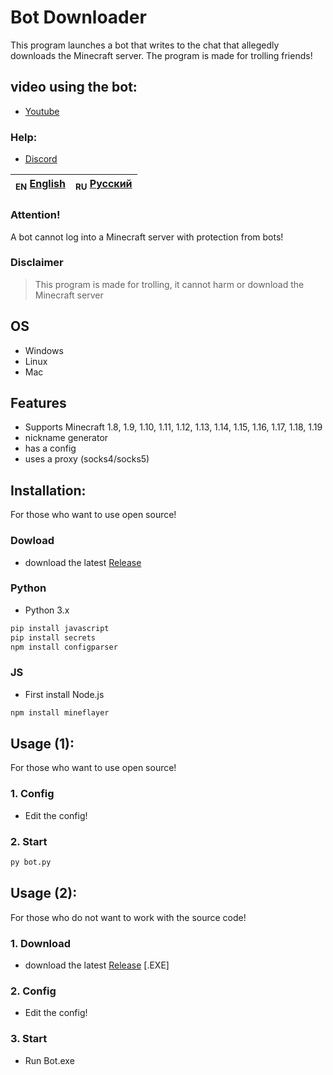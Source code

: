 # Bot Downloader
This program launches a bot that writes to the chat that allegedly downloads the Minecraft server. The program is made for trolling friends!

## video using the bot:
* [Youtube](https://youtu.be/4Yu__6G4MMk)

### Help:
- [Discord](https://discord.gg/bjgpVAxgyE)

| <sub>EN</sub> [English](README.md) | <sub>RU</sub> [Русский](README_RU.md) |
|-------------------------|----------------------------|

### Attention!
A bot cannot log into a Minecraft server with protection from bots!

### Disclaimer

> This program is made for trolling, it cannot harm or download the Minecraft server

## OS

 * Windows
 * Linux
 * Mac

## Features

 * Supports Minecraft 1.8, 1.9, 1.10, 1.11, 1.12, 1.13, 1.14, 1.15, 1.16, 1.17, 1.18, 1.19
* nickname generator
* has a config
* uses a proxy (socks4/socks5)

## Installation:
For those who want to use open source!

### Dowload
* download the latest [Release](https://github.com/YTFort/BotDownloader/releases)

### Python

 * Python 3.x

```bash
pip install javascript
pip install secrets
npm install configparser
```

### JS

 * First install Node.js

```bash
npm install mineflayer
```

## Usage (1):
For those who want to use open source!

### 1. Config
* Edit the config!

### 2. Start
```bash
py bot.py
```

## Usage (2):
For those who do not want to work with the source code!

### 1. Download
* download the latest [Release](https://github.com/YTFort/BotDownloader/releases) [.EXE]

### 2. Config
* Edit the config!

### 3. Start
* Run Bot.exe
